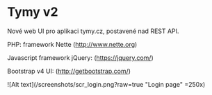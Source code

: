 # Tymy v2
Nové web UI pro aplikaci tymy.cz, postavené nad REST API.

PHP: framework Nette (http://www.nette.org)

Javascript framework jQuery: (https://jquery.com/)

Bootstrap v4 UI: (http://getbootstrap.com/)

![Alt text](/screenshots/scr_login.png?raw=true "Login page" =250x)